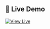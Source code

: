 ## 🚀 Live Demo

[![View Live](https://img.shields.io/badge/Live%20Demo-%F0%9F%9A%80-blue?style=for-the-badge)](https://fastfood-weld.vercel.app/)
